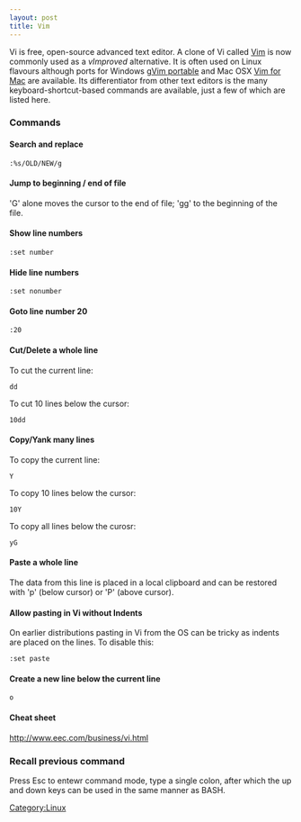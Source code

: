 ```yaml
---
layout: post 
title: Vim
---
```


Vi is free, open-source advanced text editor. A clone of Vi called
[Vim](http://www.vim.org) is now commonly used as a *vImproved*
alternative. It is often used on Linux flavours although ports for
Windows [gVim portable](http://portablegvim.sourceforge.net/) and Mac
OSX [Vim for Mac](http://macvim.org/OSX/index.php) are available. Its
differentiator from other text editors is the many
keyboard-shortcut-based commands are available, just a few of which are
listed here.

### Commands

#### Search and replace

    :%s/OLD/NEW/g

#### Jump to beginning / end of file

\'G\' alone moves the cursor to the end of file; \'gg\' to the beginning
of the file.

#### Show line numbers

    :set number

#### Hide line numbers

    :set nonumber

#### Goto line number 20

    :20

#### Cut/Delete a whole line

To cut the current line:

    dd

To cut 10 lines below the cursor:

    10dd

#### Copy/Yank many lines

To copy the current line:

    Y

To copy 10 lines below the cursor:

    10Y

To copy all lines below the curosr:

    yG

#### Paste a whole line

The data from this line is placed in a local clipboard and can be
restored with \'p\' (below cursor) or \'P\' (above cursor).

#### Allow pasting in Vi without Indents

On earlier distributions pasting in Vi from the OS can be tricky as
indents are placed on the lines. To disable this:

    :set paste

#### Create a new line below the current line

    o

#### Cheat sheet

<http://www.eec.com/business/vi.html>

### Recall previous command

Press Esc to entewr command mode, type a single colon, after which the
up and down keys can be used in the same manner as BASH.

[Category:Linux](Category:Linux "wikilink")
